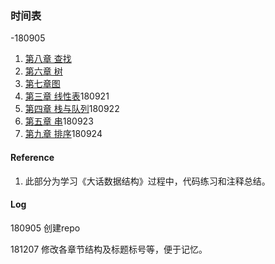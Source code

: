 ### 时间表

-180905
1. [第八章 查找](https://github.com/rensandao/LeetCode/tree/master/data_structure/Searching)
2. [第六章 树](https://github.com/rensandao/LeetCode/tree/master/data_structure/Tree)
3. [第七章图](https://github.com/rensandao/LeetCode/tree/master/data_structure/Graph)
4. [第三章 线性表](https://github.com/rensandao/LeetCode/tree/master/data_structure/List)180921
5. [第四章 栈与队列](https://github.com/rensandao/LeetCode/tree/master/data_structure/Stack_and_queue)180922
6. [第五章 串](https://github.com/rensandao/LeetCode/tree/master/data_structure/String)180923
7. [第九章 排序](https://github.com/rensandao/LeetCode/tree/master/data_structure/Sort)180924


#### Reference
1. 此部分为学习《大话数据结构》过程中，代码练习和注释总结。

#### Log

180905 创建repo

181207 修改各章节结构及标题标号等，便于记忆。
